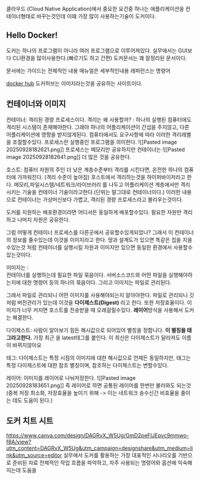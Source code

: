 클라우드 (Cloud Native Application)에서 중요한 요건중 하나는 애플리케이션을 컨테이너형태로 바꾸는것인데  이떄 가장 많이 사용하는기술이 도커이다.

## Hello Docker!
도커는 하나의 프로그램이 아니라 여러 프로그램으로 이루어져있다.
실무에서는  GUI보다 CLI환경을 많이사용한다.(빠르기도 하고  간편)
도커문서는 꽤 잘정리된 문서이다.

문서에는  가이드는 전체적인 내용
매뉴얼은 세부적인내용
레퍼런스는 명령어

[docker hub](https://hub.docker.com/)
도커허브는 이미지라는것을 공유하는 사이트이다.

## 컨테이너와 이미지
컨테이너:
	격리된 경량 프로세스이다.
		격리는 왜 사용할까? : 하나의 실행된 컴퓨터에도 격리된 시스템이 존재해야한다. 그래야 하나의 어플리케이션이 간섭을 주지않고, 다른 어플리케이션에 영향을 받지않게된다.
		컴퓨터에서도 요구사항에 따라  이러한 격리레벨을  조절할수있다.
프로세스란 실행중인  프로그램을 의미한다.
![[Pasted image 20250928182621.png]]
프로세스는 메모리만 공유하지만
컨테이너는 
![[Pasted image 20250928182641.png]]
더 많은 것을 공유한다.

호스트: 컴퓨터 자원의 주인
	더 낮은 계층수준부터 격리를 시킨다면, 온전한 하나의 컴퓨터에 가까워진다.  (격리 수준이 높아짐)
	호스트에서 격리하는것을 하이퍼바이저라고 한다.
	메모리,파일시스템/네트워크/라이브러리 를 나두고 어플리케이션 계층에서만 격리시키는 기술을 컨테이너 기술이라고한다.(단위는 말그대로 컨테이너이다.)
	이러한 내용으로 컨테이너는 가상머신보다 가볍고, 격리된 경량 프로세스라고  불리우는것이다.

도커를  지원하는 배포환경이라면 어디서든 동일하게 배포할수있다. 필요한 자원만 격리하고 나머지 자원은 공유한다.

그럼 어떻게 컨테이너 프로세스를  다른곳에서 공유할수있게되었나?
그래서 이 컨테이너의  정보를 줄수있는데 이것을 이미지라고 한다.
땅과 설계도가 있으면 똑같은 집을 지을수있는것 처럼
컨테이너를 실행시킬 자원과 이미지만 있으면 동일한 환경에서 사용할수있는것이다.

이미지는 :  
컨테이너를 실행하는데 필요한 파일 묶음이다.
서버소스코드와  어떤 파일을 실행해야하는지에 대한 명령어 등의 하나의 묶음이다. 그리고 이미지는 파일로 관리된다.

그래서 파일로 관리되니 어떤 이미지를 사용해야되는지 알아야한다. 파일로 관리되니 깃처럼 버전관리가 있는데 이것을 **다이제스트(Digest)** 라고 한다. 또한  저장효율이다. 이미지가 너무 커지면  호스트를 전송받을 때 오래걸릴수있다. **레이어**방식을 사용해서 도커는 해결한다.

다이제스트: 사람이 알아보기 힘든 해시값으로 되어있어 별칭을 정합니다. **이  별칭을 태그라고한다.** 가장 최근  을 latest태그를 붙인다. 이 최신은 다이제스트가 달라져도 이름이 바뀌지않아요

태그: 다이제스트는 특정 시점의  이미지에 대한 해시값으로 언제든  동일하지만, 태그는 특정 다이제스트에 대한 참조 별칭이며, 참조하는 다이제스트는 변할수있다.

레이어: 이미지를 레이어로 나눠저장한다.
![[Pasted image 20250928183651.png]]
즉  레이어로 하면 공통된 레이어를 한번만  불러와도 되는것(중복 저장 최소화, 저장효율을 높이기 위해 -> 이는 네트워크  송수신간 비효율을 줄이는 데도 도움이 된다.)

## 도커 치트 시트
https://www.canva.com/design/DAGRvX_W5Ug/GmD2peFIJEpvc9mmwo-f8A/view?utm_content=DAGRvX_W5Ug&utm_campaign=designshare&utm_medium=link&utm_source=editor
실무에서 도커를 활용하는 가장 대표적인 시나리오를 기반으로 준비된 자료
전체적인 작업 흐름을 파악하고, 자주 사용되는 명령어와  옵션에 익숙해지는데 도움을

